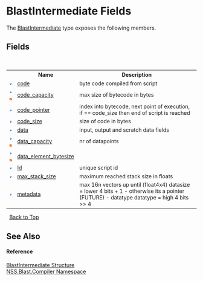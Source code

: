 # BlastIntermediate Fields
 

The <a href="32900304-967e-b7b4-7743-8a10dd78931b">BlastIntermediate</a> type exposes the following members.


## Fields
&nbsp;<table><tr><th></th><th>Name</th><th>Description</th></tr><tr><td>![Public field](media/pubfield.gif "Public field")</td><td><a href="b600729d-69c6-e7da-b60d-a12ae52a77ce">code</a></td><td>
byte code compiled from script</td></tr><tr><td>![Public field](media/pubfield.gif "Public field")![Static member](media/static.gif "Static member")</td><td><a href="321446d6-7e13-66e5-0458-cbb7721a78b1">code_capacity</a></td><td>
max size of bytecode in bytes</td></tr><tr><td>![Public field](media/pubfield.gif "Public field")</td><td><a href="d115736c-a8a6-8e74-0a8b-95fb624179c6">code_pointer</a></td><td>
index into bytecode, next point of execution, if == code_size then end of script is reached</td></tr><tr><td>![Public field](media/pubfield.gif "Public field")</td><td><a href="a6a4e6d8-6342-5e0e-d480-73140adb77d1">code_size</a></td><td>
size of code in bytes</td></tr><tr><td>![Public field](media/pubfield.gif "Public field")</td><td><a href="df9ce676-9a09-e5b0-3e44-0ca6fe8eb81e">data</a></td><td>
input, output and scratch data fields</td></tr><tr><td>![Public field](media/pubfield.gif "Public field")![Static member](media/static.gif "Static member")</td><td><a href="db50f46b-565f-c93b-497f-14704b37c353">data_capacity</a></td><td>
nr of datapoints</td></tr><tr><td>![Public field](media/pubfield.gif "Public field")![Static member](media/static.gif "Static member")</td><td><a href="a203d5ba-3b83-988d-8cdc-2d7e3d73f0f2">data_element_bytesize</a></td><td></td></tr><tr><td>![Public field](media/pubfield.gif "Public field")</td><td><a href="4d938a0f-b97f-e021-4213-084aa1b003f4">Id</a></td><td>
unique script id</td></tr><tr><td>![Public field](media/pubfield.gif "Public field")</td><td><a href="b52f5d99-1327-8c4e-b6f6-3aab432c05d2">max_stack_size</a></td><td>
maximum reached stack size in floats</td></tr><tr><td>![Public field](media/pubfield.gif "Public field")</td><td><a href="1b4dd70d-faa4-2645-1467-712f3634a64a">metadata</a></td><td>
max 16n vectors up until (float4x4) datasize = lower 4 bits + 1 - otherwise its a pointer (FUTURE) - datatype datatype = high 4 bits >> 4</td></tr></table>&nbsp;
<a href="#blastintermediate-fields">Back to Top</a>

## See Also


#### Reference
<a href="32900304-967e-b7b4-7743-8a10dd78931b">BlastIntermediate Structure</a><br /><a href="26a25caa-f50b-92ad-f15c-dbb9db1493ae">NSS.Blast.Compiler Namespace</a><br />